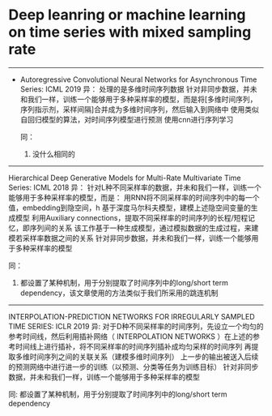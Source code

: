 # Deep leanring or machine learning on time series with mixed sampling rate

----

+ Autoregressive Convolutional Neural Networks for Asynchronous Time Series: ICML 2019 
  异：
  处理的是多维时间序列数据
  针对非同步数据，并未和我们一样，训练一个能够用于多种采样率的模型，而是将[多维时间序列，序列指示剂，采样间隔]合并成为多维时间序列，然后输入到网络中
  使用类似自回归模型的算法，对时间序列模型进行预测
  使用cnn进行序列学习

  同：
  1. 没什么相同的
-----------
Hierarchical Deep Generative Models for Multi-Rate Multivariate Time Series: ICML 2018 
异：
针对L种不同采样率的数据，并未和我们一样，训练一个能够用于多种采样率的模型，而是：
用RNN将不同采样率的时间序列中的每一个值，embedding到隐空间，h
基于深度马尔科夫模型，建模上述隐空间变量的生成模型
利用Auxiliary connections，提取不同采样率的时间序列的长程/短程记忆，即序列间的关系
该工作基于一种生成模型，通过模拟数据的生成过程，来建模若采样率数据之间的关系
针对非同步数据，并未和我们一样，训练一个能够用于多种采样率的模型

同：
1. 都设置了某种机制，用于分别提取了时间序列中的long/short term dependency，该文章使用的方法类似于我们所采用的跳连机制
----------------
INTERPOLATION-PREDICTION NETWORKS FOR IRREGULARLY SAMPLED TIME SERIES: ICLR 2019
异:
对于D种不同采样率的时间序列，先设立一个均匀的参考时间线，然后利用插补网络（ INTERPOLATION NETWORKS ）在上述的参考时间线上进行插补，将不同采样率的时间序列插补成均匀采样的时间序列
再提取多维时间序列之间的关联关系（建模多维时间序列）
上一步的输出被送入后续的预测网络中进行进一步的训练（以预测、分类等任务为训练目标）
针对非同步数据，并未和我们一样，训练一个能够用于多种采样率的模型

同:
都设置了某种机制，用于分别提取了时间序列中的long/short term dependency


